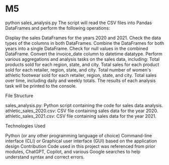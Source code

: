 # M5
python sales_analysis.py
The script will read the CSV files into Pandas DataFrames and perform the following operations:


Display the sales DataFrames for the years 2020 and 2021.
Check the data types of the columns in both DataFrames.
Combine the DataFrames for both years into a single DataFrame.
Check for null values in the combined DataFrame.
Convert the invoice_date column to datetime datatype.
Perform various aggregations and analysis tasks on the sales data, including:
Total products sold for each region, state, and city.
Total sales for each product sold for each retailer, region, state, and city.
Total number of women's athletic footwear sold for each retailer, region, state, and city.
Total sales over time, including daily and weekly totals.
The results of each analysis task will be printed to the console.


File Structure

sales_analysis.py: Python script containing the code for sales data analysis.
athletic_sales_2020.csv: CSV file containing sales data for the year 2020.
athletic_sales_2021.csv: CSV file containing sales data for the year 2021.

Technologies Used

Python (or any other programming language of choice) Command-line interface (CLI) or Graphical user interface (GUI) based on the application design
Contribution Code used in this project was referenced from prior modules, ChatGPT, Copilot, and various Google searches to help understand syntax and correct errors.
